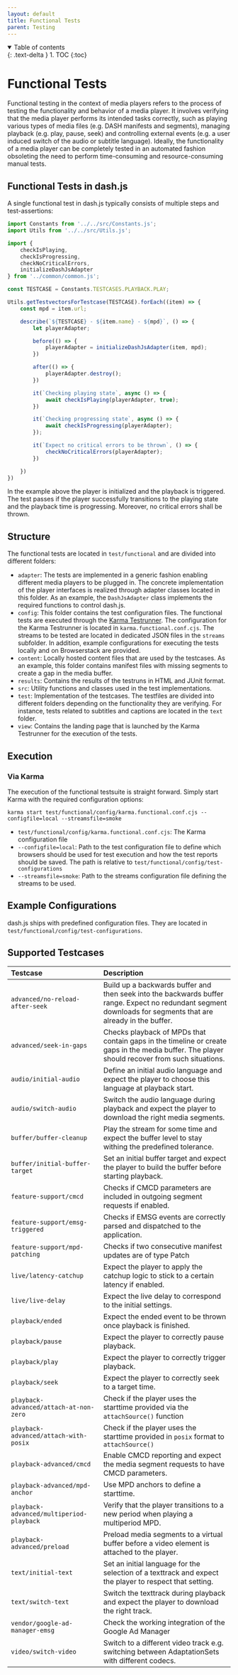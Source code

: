 ```yaml
---
layout: default
title: Functional Tests
parent: Testing
---
```


<details open markdown="block">
  <summary>
    Table of contents
  </summary>
  {: .text-delta }
1. TOC
{:toc}
</details>

# Functional Tests

Functional testing in the context of media players refers to the process of testing the functionality and behavior of a
media player. It involves verifying that the media player performs its intended tasks correctly, such as playing various
types of media files (e.g. DASH manifests and segments), managing playback (e.g. play, pause, seek) and
controlling external events (e.g. a user induced switch of the audio or subtitle language). Ideally, the functionality
of a media player can be completely tested in an automated fashion obsoleting the need to perform time-consuming and
resource-consuming manual tests.

## Functional Tests in dash.js

A single functional test in dash.js typically consists of multiple steps and test-assertions:

````js
import Constants from '../../src/Constants.js';
import Utils from '../../src/Utils.js';

import {
    checkIsPlaying,
    checkIsProgressing,
    checkNoCriticalErrors,
    initializeDashJsAdapter
} from '../common/common.js';

const TESTCASE = Constants.TESTCASES.PLAYBACK.PLAY;

Utils.getTestvectorsForTestcase(TESTCASE).forEach((item) => {
    const mpd = item.url;

    describe(`${TESTCASE} - ${item.name} - ${mpd}`, () => {
        let playerAdapter;

        before(() => {
            playerAdapter = initializeDashJsAdapter(item, mpd);
        })

        after(() => {
            playerAdapter.destroy();
        })

        it(`Checking playing state`, async () => {
            await checkIsPlaying(playerAdapter, true);
        })

        it(`Checking progressing state`, async () => {
            await checkIsProgressing(playerAdapter);
        });

        it(`Expect no critical errors to be thrown`, () => {
            checkNoCriticalErrors(playerAdapter);
        })

    })
})
````

In the example above the player is initialized and the playback is triggered. The test passes if the player successfully
transitions to the playing state and the playback time is progressing. Moreover, no critical errors shall be thrown.

## Structure

The functional tests are located in `test/functional` and are divided into different folders:

- `adapter`: The tests are implemented in a generic fashion enabling different media players to be
  plugged in. The concrete implementation of the player interfaces is realized through adapter classes located in this
  folder. As an example, the `DashJsAdapter` class implements the required functions to control dash.js.
- `config`: This folder contains the test configuration files. The functional tests are executed through
  the [Karma Testrunner](https://karma-runner.github.io/latest/index.html). The configuration for the Karma Testrunner
  is located in `karma.functional.conf.cjs`. The streams to be tested are located in
  dedicated JSON files in the `streams` subfolder. In addition, example configurations for executing the tests locally
  and on Browserstack are provided.
- `content`: Locally hosted content files that are used by the testcases. As an example, this folder contains manifest
  files with missing segments to create a gap in the media buffer.
- `results`: Contains the results of the testruns in HTML and JUnit format.
- `src`: Utility functions and classes used in the test implementations.
- `test`: Implementation of the testcases. The testfiles are divided into different folders depending on the
  functionality they are verifying. For instance, tests related to subtitles and captions are located in the `text`
  folder.
- `view`: Contains the landing page that is launched by the Karma Testrunner for the execution of the tests.

## Execution

### Via Karma

The execution of the functional testsuite is straight forward. Simply start Karma with the required configuration
options:

`karma start test/functional/config/karma.functional.conf.cjs --configfile=local --streamsfile=smoke`

* `test/functional/config/karma.functional.conf.cjs`: The Karma configuration file
* `--configfile=local`: Path to the test configuration file to define which browsers should be used for test execution
  and
  how the test reports should be saved. The path is relative to `test/functional/config/test-configurations`
* `--streamsfile=smoke`: Path to the streams configuration file defining the streams to be used.

## Example Configurations

dash.js ships with predefined configuration files. They are located in `test/functional/config/test-configurations`.

## Supported Testcases

| Testcase                                 | Description                                                                                                                                                   |
|:-----------------------------------------|:--------------------------------------------------------------------------------------------------------------------------------------------------------------|
| `advanced/no-reload-after-seek`          | Build up a backwards buffer and then seek into the backwards buffer range. Expect no redundant segment downloads for segments that are already in the buffer. |
| `advanced/seek-in-gaps`                  | Checks playback of MPDs that contain gaps in the timeline or create gaps in the media buffer. The player should recover from such situations.                 |
| `audio/initial-audio`                    | Define an initial audio language and expect the player to choose this language at playback start.                                                             |
| `audio/switch-audio`                     | Switch the audio language during playback and expect the player to download the right media segments.                                                         |
| `buffer/buffer-cleanup`                  | Play the stream for some time and expect the buffer level to stay withing the predefined tolerance.                                                           |
| `buffer/initial-buffer-target`           | Set an initial buffer target and expect the player to build the buffer before starting playback.                                                              |
| `feature-support/cmcd`                   | Checks if CMCD parameters are included in outgoing segment requests if enabled.                                                                               |
| `feature-support/emsg-triggered`         | Checks if EMSG events are correctly parsed and dispatched to the application.                                                                                 |
| `feature-support/mpd-patching`           | Checks if two consecutive manifest updates are of type Patch                                                                                                  |
| `live/latency-catchup`                   | Expect the player to apply the catchup logic to stick to a certain latency if enabled.                                                                        |
| `live/live-delay`                        | Expect the live delay to correspond to the initial settings.                                                                                                  |
| `playback/ended`                         | Expect the ended event to be thrown once playback is finished.                                                                                                |
| `playback/pause`                         | Expect the player to correctly pause playback.                                                                                                                |
| `playback/play`                          | Expect the player to correctly trigger playback.                                                                                                              |
| `playback/seek`                          | Expect the player to correctly seek to a target time.                                                                                                         |
| `playback-advanced/attach-at-non-zero`   | Check if the player uses the starttime provided via the `attachSource()` function                                                                             |
| `playback-advanced/attach-with-posix`    | Check if the player uses the starttime provided in `posix` format to `attachSource()`                                                                         |
| `playback-advanced/cmcd`                 | Enable CMCD reporting and expect the media segment requests to have CMCD parameters.                                                                          |
| `playback-advanced/mpd-anchor`           | Use MPD anchors to define a starttime.                                                                                                                        |
| `playback-advanced/multiperiod-playback` | Verify that the player transitions to a new period when playing a multiperiod MPD.                                                                            |
| `playback-advanced/preload`              | Preload media segments to a virtual buffer before a video element is attached to the player.                                                                  |
| `text/initial-text`                      | Set an initial language for the selection of a texttrack and expect the player to respect that setting.                                                       |
| `text/switch-text`                       | Switch the texttrack during playback and expect the player to download the right track.                                                                       |
| `vendor/google-ad-manager-emsg`          | Check the working integration of the Google Ad Manager                                                                                                        |
| `video/switch-video`                     | Switch to a different video track e.g. switching between AdaptationSets with different codecs.                                                                |


